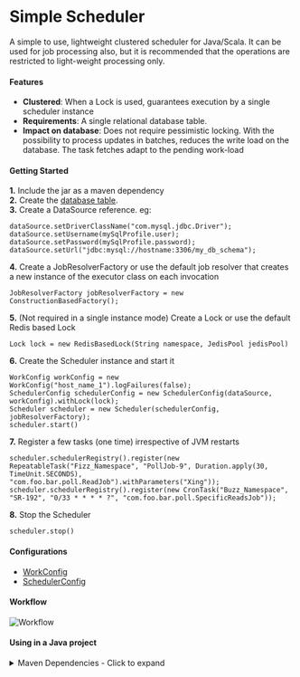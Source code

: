 # Simple Scheduler
A simple to use, lightweight clustered scheduler for Java/Scala. It can be used for job processing also, but it is recommended that the operations are restricted to light-weight processing only.

#### Features
- **Clustered**: When a Lock is used, guarantees execution by a single scheduler instance
- **Requirements**: A single relational database table.
- **Impact on database**: Does not require pessimistic locking. With the possibility to process updates in batches, reduces the write load on the database. The task fetches adapt to the pending work-load

#### Getting Started

**1.** Include the jar as a maven dependency<br/>
**2.** Create the [database table](https://github.com/hevoio/simple-scheduler/blob/master/src/test/resources/db/001.sql).<br/>
**3.** Create a DataSource reference. eg: 
``` BasicDataSource dataSource = new BasicDataSource();
dataSource.setDriverClassName("com.mysql.jdbc.Driver");
dataSource.setUsername(mySqlProfile.user);
dataSource.setPassword(mySqlProfile.password);
dataSource.setUrl("jdbc:mysql://hostname:3306/my_db_schema");
```
**4.** Create a JobResolverFactory or use the default job resolver that creates a new instance of the executor class on each invocation
```
JobResolverFactory jobResolverFactory = new ConstructionBasedFactory();
```

**5.** (Not required in a single instance mode) Create a Lock or use the default Redis based Lock

```
Lock lock = new RedisBasedLock(String namespace, JedisPool jedisPool)
```

**6.** Create the Scheduler instance and start it
```
WorkConfig workConfig = new WorkConfig("host_name_1").logFailures(false);
SchedulerConfig schedulerConfig = new SchedulerConfig(dataSource, workConfig).withLock(lock);
Scheduler scheduler = new Scheduler(schedulerConfig, jobResolverFactory);
scheduler.start()
```
**7.** Register a few tasks (one time) irrespective of JVM restarts
```
scheduler.schedulerRegistry().register(new RepeatableTask("Fizz_Namespace", "PollJob-9", Duration.apply(30, TimeUnit.SECONDS), "com.foo.bar.poll.ReadJob").withParameters("Xing"));
scheduler.schedulerRegistry().register(new CronTask("Buzz_Namespace", "SR-192", "0/33 * * * * ?", "com.foo.bar.poll.SpecificReadsJob"));
```
**8.** Stop the Scheduler
```
scheduler.stop()
```

#### Configurations
- [WorkConfig](https://github.com/hevoio/simple-scheduler/blob/master/src/main/scala/io/hevo/scheduler/config/WorkConfig.scala)
- [SchedulerConfig](https://github.com/hevoio/simple-scheduler/blob/master/src/main/scala/io/hevo/scheduler/config/SchedulerConfig.scala)

#### Workflow

![Workflow](https://cdn.hevodata.com/github/Simple%20Scheduler.png)

#### Using in a Java project

<details>
  <summary>Maven Dependencies - Click to expand</summary>
  
  <code>
  
      <dependency>
          <groupId>org.scala-lang</groupId>
          <artifactId>scala-library</artifactId>
          <version>2.11.12</version>
      </dependency>
      <dependency>
          <groupId>com.cronutils</groupId>
          <artifactId>cron-utils</artifactId>
          <version>5.0.5</version>
      </dependency>
      <dependency>
          <groupId>mysql</groupId>
          <artifactId>mysql-connector-java</artifactId>
          <version>8.0.23</version>
      </dependency>
      <dependency>
          <groupId>org.slf4j</groupId>
          <artifactId>slf4j-api</artifactId>
          <version>1.7.5</version>
      </dependency>
      <dependency>
          <groupId>org.slf4j</groupId>
          <artifactId>slf4j-simple</artifactId>
          <version>1.7.5</version>
      </dependency>
      <dependency>
          <groupId>org.apache.commons</groupId>
          <artifactId>commons-dbcp2</artifactId>
          <version>2.8.0</version>
      </dependency>
      
      
      <dependency>
          <groupId>com.hevodata</groupId>
          <artifactId>simple-scheduler_2.11</artifactId>
          <version>0.1.6</version>
      </dependency>
          
  </code>
  
</details>
